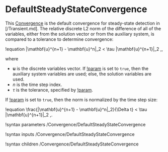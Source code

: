 # DefaultSteadyStateConvergence

This [Convergence](Convergence/index.md) is the default convergence for steady-state
detection in [/Transient.md]. The relative discrete L2 norm of the difference of all of the variables, either
from the solution vector or from the auxiliary system, is compared to a tolerance
to determine convergence:

!equation
\|\mathbf{u}^{n+1} - \mathbf{u}^n\|_2 < \tau \|\mathbf{u}^{n+1}\|_2 \,,

where

- $\mathbf{u}$ is the discrete variables vector. If [!param](/Convergence/DefaultSteadyStateConvergence/check_aux) is set to `true`, then the auxiliary system variables are used; else, the solution variables are used.
- $n$ is the time step index.
- $\tau$ is the tolerance, specified by [!param](/Convergence/DefaultSteadyStateConvergence/steady_state_tolerance).

If [!param](/Convergence/DefaultSteadyStateConvergence/normalize_solution_diff_norm_by_dt) is set to `true`, then the norm is normalized by the time step size:

!equation
\frac{\|\mathbf{u}^{n+1} - \mathbf{u}^n\|_2}{\Delta t} < \tau \|\mathbf{u}^{n+1}\|_2 \,.

!syntax parameters /Convergence/DefaultSteadyStateConvergence

!syntax inputs /Convergence/DefaultSteadyStateConvergence

!syntax children /Convergence/DefaultSteadyStateConvergence
